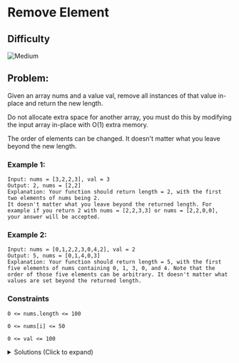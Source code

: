 # Remove Element

## Difficulty

![Medium](https://img.shields.io/badge/medium-ef6c00?style=for-the-badge&logoColor=white)

## Problem:

Given an array nums and a value val, remove all instances of that value in-place and return the new length.

Do not allocate extra space for another array, you must do this by modifying the input array in-place with O(1) extra memory.

The order of elements can be changed. It doesn't matter what you leave beyond the new length.

### Example 1:

```
Input: nums = [3,2,2,3], val = 3
Output: 2, nums = [2,2]
Explanation: Your function should return length = 2, with the first two elements of nums being 2.
It doesn't matter what you leave beyond the returned length. For example if you return 2 with nums = [2,2,3,3] or nums = [2,2,0,0], your answer will be accepted.
```

### Example 2:

```
Input: nums = [0,1,2,2,3,0,4,2], val = 2
Output: 5, nums = [0,1,4,0,3]
Explanation: Your function should return length = 5, with the first five elements of nums containing 0, 1, 3, 0, and 4. Note that the order of those five elements can be arbitrary. It doesn't matter what values are set beyond the returned length.
```

### Constraints

`0 <= nums.length <= 100`

`0 <= nums[i] <= 50`

`0 <= val <= 100`

<details>
  <summary>Solutions (Click to expand)</summary>

### Explanation

We can solve this `in-place` by splitting the array between numbers that are equal to `val` and those that are not. We can do that with two pointers. The first, `i`, will be the fast pointer. This pointer will traverse the entire array. The second pointer, `j`, will be the slow pointer. The slow pointer indicate the end of our "filtered" array. We can use both these pointer to "filter" through the array. The fast pointer will see if `nums[i]` is equal to `val`. If it is **not** equal to `val`, the number will be moved to the other side of our slow pointer. This can be a swap or a copy of values from `nums[i]` to `nums[j]`. Afterwards `j` will be incremented to include this number in the "filtered" array.

```
val = 2

i = 0
j = 0
[3,2,2,3]
 ^

nums[i] is not equal to val, we will swap nums[i] with nums[j] and increment j

i = 1
j = 1
[3,2,2,3]
   ^
nums[i] is equal to val, we will not make a swap or increment j

i = 2
j = 1
[3,2,2,3]

nums[i] is equal to val, we will not make a swap or increment j

i = 3
j = 1
[3,2,2,3]
   ^   ^
nums[i] is not equal to val, we will swap nums[i] with nums[j] and increment j


i = 4
j = 2

[3,3,2,2]
     ^

Subarray (0, j) is the filtered array. notice how the array that the order elements have not changed in this array.
```

We can then return `j` as the length of our new filtered array.

- [JavaScript](./remove-element.js)
- [TypeScript](./remove-element.ts)
- [Java](./remove-element.java)
- [Go](./remove-element.go)
</details>
